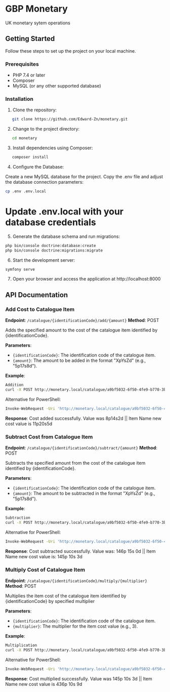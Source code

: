 # GBP Monetary

UK monetary sytem operations

## Getting Started

Follow these steps to set up the project on your local machine.

### Prerequisites

- PHP 7.4 or later
- Composer
- MySQL (or any other supported database)

### Installation

1. Clone the repository:

```bash
   git clone https://github.com/Edward-Zn/monetary.git
```

2. Change to the project directory:

```bash
   cd monetary
```

3. Install dependencies using Composer:

```bash
   composer install
```

4. Configure the Database:

Create a new MySQL database for the project.
Copy the .env file and adjust the database connection parameters:

```bash
cp .env .env.local
```
# Update .env.local with your database credentials

5. Generate the database schema and run migrations:

```bash
php bin/console doctrine:database:create
php bin/console doctrine:migrations:migrate
```

6. Start the development server:

```bash
symfony serve
```

7. Open your browser and access the application at http://localhost:8000

## API Documentation

### Add Cost to Catalogue Item

**Endpoint**: `/catalogue/{identificationCode}/add/{amount}`
**Method**: POST

Adds the specified amount to the cost of the catalogue item identified by {identificationCode}.

**Parameters**:
- `{identificationCode}`: The identification code of the catalogue item.
- `{amount}`: The amount to be added in the format "XpYsZd" (e.g., "5p17s8d").

**Example**:
```bash
Addition
curl -X POST http://monetary.local/catalogue/a9bf5032-6f50-4fe9-b770-3bafe7448aff/add/2p6s3d
```

Alternative for PowerShell:
```bash
Invoke-WebRequest -Uri 'http://monetary.local/catalogue/a9bf5032-6f50-4fe9-b770-3bafe7448aff/add/2p6s3d' -Method Post -UseBasicParsing
```
**Response**:
Cost added successfully. Value was 8p14s2d || Item Name new cost value is 11p20s5d

### Subtract Cost from Catalogue Item

**Endpoint**: `/catalogue/{identificationCode}/subtract/{amount}`
**Method**: POST

Subtracts the specified amount from the cost of the catalogue item identified by {identificationCode}.

**Parameters**:
- `{identificationCode}`: The identification code of the catalogue item.
- `{amount}`: The amount to be subtracted in the format "XpYsZd" (e.g., "5p17s8d").

**Example**:
```bash
Subtraction
curl -X POST http://monetary.local/catalogue/a9bf5032-6f50-4fe9-b770-3bafe7448aff/subtract/1p4s9d
```

Alternative for PowerShell:
```bash
Invoke-WebRequest -Uri 'http://monetary.local/catalogue/a9bf5032-6f50-4fe9-b770-3bafe7448aff/subtract/1p4s9d' -Method Post -UseBasicParsing
```

**Response**:
Cost subtracted successfully. Value was: 146p 15s 0d || Item Name new cost value is: 145p 10s 3d

### Multiply Cost of Catalogue Item

**Endpoint**: `/catalogue/{identificationCode}/multiply/{multiplier}`
**Method**: POST

Multiplies the item cost of the catalogue item identified by {identificationCode} by specified multiplier

**Parameters**:
- `{identificationCode}`: The identification code of the catalogue item.
- `{multiplier}`: The multiplier for the item cost value (e.g., 3).

**Example**:
```bash
Multiplication
curl -X POST http://monetary.local/catalogue/a9bf5032-6f50-4fe9-b770-3bafe7448aff/multiply/3
```

Alternative for PowerShell:
```bash
Invoke-WebRequest -Uri 'http://monetary.local/catalogue/a9bf5032-6f50-4fe9-b770-3bafe7448aff/multiply/3' -Method Post -UseBasicParsing
```
**Response**:
Cost multiplied successfully. Value was 145p 10s 3d || Item Name new cost value is 436p 10s 9d